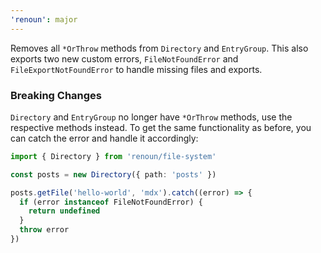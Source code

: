 ```yaml
---
'renoun': major
---
```


Removes all `*OrThrow` methods from `Directory` and `EntryGroup`. This also exports two new custom errors, `FileNotFoundError` and `FileExportNotFoundError` to handle missing files and exports.

### Breaking Changes

`Directory` and `EntryGroup` no longer have `*OrThrow` methods, use the respective methods instead. To get the same functionality as before, you can catch the error and handle it accordingly:

```ts
import { Directory } from 'renoun/file-system'

const posts = new Directory({ path: 'posts' })

posts.getFile('hello-world', 'mdx').catch((error) => {
  if (error instanceof FileNotFoundError) {
    return undefined
  }
  throw error
})
```
